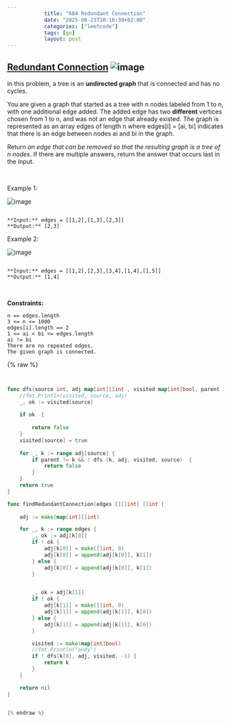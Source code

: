 ```yaml
---
            title: "684 Redundant Connection"
            date: "2025-08-23T10:16:39+02:00"
            categories: ["leetcode"]
            tags: [go]
            layout: post
---
```

            
## [Redundant Connection](https://leetcode.com/problems/redundant-connection) ![image](https://img.shields.io/badge/Difficulty-Medium-orange)

In this problem, a tree is an **undirected graph** that is connected and has no cycles.

You are given a graph that started as a tree with n nodes labeled from 1 to n, with one additional edge added. The added edge has two **different** vertices chosen from 1 to n, and was not an edge that already existed. The graph is represented as an array edges of length n where edges[i] = [ai, bi] indicates that there is an edge between nodes ai and bi in the graph.

Return *an edge that can be removed so that the resulting graph is a tree of *n* nodes*. If there are multiple answers, return the answer that occurs last in the input.

 

Example 1:

![image](https://assets.leetcode.com/uploads/2021/05/02/reduntant1-1-graph.jpg)
```

**Input:** edges = [[1,2],[1,3],[2,3]]
**Output:** [2,3]

```

Example 2:

![image](https://assets.leetcode.com/uploads/2021/05/02/reduntant1-2-graph.jpg)
```

**Input:** edges = [[1,2],[2,3],[3,4],[1,4],[1,5]]
**Output:** [1,4]

```

 

**Constraints:**

	n == edges.length
	3 <= n <= 1000
	edges[i].length == 2
	1 <= ai < bi <= edges.length
	ai != bi
	There are no repeated edges.
	The given graph is connected.

{% raw %}


```go


func dfs(source int, adj map[int][]int , visited map[int]bool, parent int) bool {
    //fmt.Println(visited, source, adj)
    _, ok := visited[source]
    
    if ok  {
        
        return false
    }
    visited[source] = true
    
    for _, k := range adj[source] {
        if parent != k && ! dfs (k, adj, visited, source)  {
            return false
        }
    }
    return true
}

func findRedundantConnection(edges [][]int) []int {
    
    adj := make(map[int][]int)

    for _, k := range edges {
        _, ok := adj[k[0]]
        if ! ok {
            adj[k[0]] = make([]int, 0)
            adj[k[0]] = append(adj[k[0]], k[1])
        } else {
            adj[k[0]] = append(adj[k[0]], k[1])
        }


        _, ok = adj[k[1]]
        if ! ok {
            adj[k[1]] = make([]int, 0)
            adj[k[1]] = append(adj[k[1]], k[0])
        } else {
            adj[k[1]] = append(adj[k[1]], k[0])
        }

        visited := make(map[int]bool)
        //fmt.Println("andy")
        if ! dfs(k[0], adj, visited, -1) {
            return k
        }
    }

    return nil
}


{% endraw %}
```
